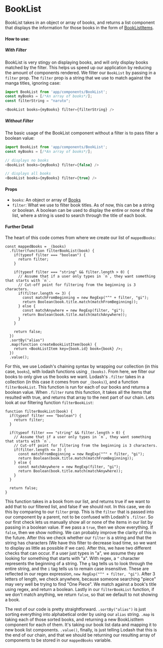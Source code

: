 BookList
=========

BookList takes in an object or array of books, and returns a list component that displays the information for those books in the form of [BookListItems](../BookListItem).

#### How to use:

##### With Filter
BookList is very stingy on displaying books, and will only display books matched by the filter. This helps us speed up our application by reducing the amount of components rendered. We filter our `BookList` by passing in a `filter` prop. The `filter` prop is a string that we use to match against the manga titles, ignoring case:

```js
import BookList from 'app/components/BookList';
const myBooks = [/*An array of books*/];
const filterString = "naruto";

<BookList books={myBooks} filter={filterString} />
```

##### Without Filter
The basic usage of the BookList component without a filter is to pass filter a boolean value:

```js
import BookList from 'app/components/BookList';
const myBooks = [/*An array of books*/];

// displays no books
<BookList books={myBooks} filter={false} />

// displays all books
<BookList books={myBooks} filter={true} />
```

#### Props

* `books`: An object or array of [Books](../../data/models/Book)
* `filter`: What we use to filter book titles. As of now, this can be a string or boolean. A boolean can be used to display the entire or none of the list, where a string is used to search through the title of each book.

#### Further Detail
The heart of this code comes from where we create our list of `mappedBooks`:

```
const mappedBooks = _(books)
  .filter(function filterBookList(book) {
    if(typeof filter === "boolean") {
      return filter;
    }

    if(typeof filter === "string" && filter.length > 0) {
      // Assume that if a user only types in `n`, they want something that starts with `n`.
      // Cut-off point for filtering from the beginning is 3 characters.
      if(filter.length <= 3) {
        const matchFromBeginning = new RegExp("^" + filter, "gi");
        return Boolean(book.title.match(matchFromBeginning));
      } else {
        const matchAnywhere = new RegExp(filter, "gi");
        return Boolean(book.title.match(matchAnywhere));
      }
    }

    return false;
  })
  .sortBy("alias")
  .map(function createBookListItem(book) {
    return <BookListItem key={book.id} book={book} />;
  })
  .value();
```

For this, we use Lodash's chaining syntax by wrapping our collection (in this case, `books`), with lodash functions using `_(books)`. From here, we filter our books to only give us the books we want. Lodash's `.filter` takes in a collection (in this case it comes from our `_(books)`), and a function `filterBookList`. This function is run for each of our books and returns a boolean value. When `.filter` runs this function, it takes all the items that resulted with true, and returns that array to the next part of our chain. Lets look at our filtering function `filterBookList`:

```
function filterBookList(book) {
  if(typeof filter === "boolean") {
    return filter;
  }

  if(typeof filter === "string" && filter.length > 0) {
    // Assume that if a user only types in `n`, they want something that starts with `n`.
    // Cut-off point for filtering from the beginning is 3 characters.
    if(filter.length <= 3) {
      const matchFromBeginning = new RegExp("^" + filter, "gi");
      return Boolean(book.title.match(matchFromBeginning));
    } else {
      const matchAnywhere = new RegExp(filter, "gi");
      return Boolean(book.title.match(matchAnywhere));
    }
  }

  return false;
}
```

This function takes in a book from our list, and returns true if we want to add that to our filtered list, and false if we should not. In this case, we do this by comparing to our `filter` prop. This is the `filter` that is passed into our component by a parent, not to be confused with Lodash's `.filter`. So our first check lets us manually show all or none of the items in our list by passing in a boolean value. If we pass a `true`, then we show everything. If `false`, then we show nothing.  We can probably improve the clarity of this in the future. After this we check whether our `filter` is a string and that the string has characters (We have this filter to decrease load time, so we want to display as little as possible if we can). After this, we have two different checks that can occur. If a user just types in "a", we assume they are looking for something that starts with "a". With regex, a `^` character represents the beginning of a string. The `g` tag tells us to look through the entire string, and the `i` tag tells us to remain case insensitive. These are reflected in our regex expression, `new RegExp("^" + filter, "gi")`. After 3 letters of length, we check anywhere, because someone searching "piece" may very well be trying to find "One Piece". We match against a book's title using regex, and return a boolean. Lastly in our `filterBookList` function, if we don't match anything, we return `false`, so that we default to not showing a book.

The rest of our code is pretty straightforward.  `.sortBy("alias")` is just sorting everything into alphabetical order by using our `alias` string.  `.map` is taking each of those sorted books, and returning a new BookListItem component for each of them. It's taking our book list data and mapping it to new book list components. `.value()`, finally, is just telling Lodash that this is the end of our chain, and that we should be returning our resulting array of components to be stored in our `mappedBooks` variable.
